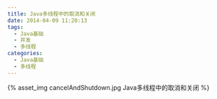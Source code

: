 ```yaml
---
title: Java多线程中的取消和关闭
date: 2014-04-09 11:20:13
tags: 
  - Java基础
  - 并发
  - 多线程
categories: 
  - Java基础
  - 多线程  
---
```


{% asset_img  cancelAndShutdown.jpg  Java多线程中的取消和关闭 %}
